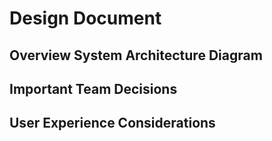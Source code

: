 Design Document
=================

Overview System Architecture Diagram
---------------

Important Team Decisions
---------------

User Experience Considerations
---------------
